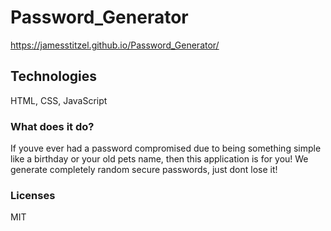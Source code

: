 # Password_Generator

https://jamesstitzel.github.io/Password_Generator/

## Technologies
HTML, CSS, JavaScript

### What does it do?
If youve ever had a password compromised due to being something simple like a birthday or your old pets name, then this application is for you!
We generate completely random secure passwords, just dont lose it!



### Licenses
MIT

